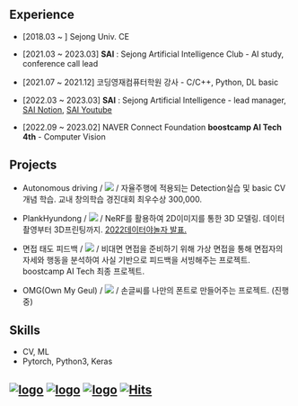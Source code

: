 ## Experience

* [2018.03 ~ ] Sejong Univ. CE

* [2021.03 ~ 2023.03] **SAI** : Sejong Artificial Intelligence Club - AI study, conference call lead

* [2021.07 ~ 2021.12] 코딩영재컴퓨터학원 강사 - C/C++, Python, DL basic

* [2022.03 ~ 2023.03] **SAI** : Sejong Artificial Intelligence - lead manager, [SAI Notion](https://sejongai.notion.site/SAI-Sejong-Artificial-Intelligence-488d443cf680432ba43878b43521d204), [SAI Youtube](https://www.youtube.com/channel/UCMf5F1uTcuz8MPN62kb55cg/playlists?view_as=subscriber)

* [2022.09 ~ 2023.02] NAVER Connect Foundation **boostcamp AI Tech 4th** - Computer Vision

## Projects

* Autonomous driving / 
 <a href="https://github.com/yyongjae/self-driving"><img src="https://img.shields.io/badge/github-181717?style=for-the-badge&logo=github&logoColor=white"></a> /
자율주행에 적용되는 Detection실습 및 basic CV 개념 학습.
교내 창의학습 경진대회 최우수상 300,000.

* PlankHyundong / 
 <a href="https://github.com/yyongjae/PlankHyundong"><img src="https://img.shields.io/badge/github-181717?style=for-the-badge&logo=github&logoColor=white"></a> /
NeRF를 활용하여 2D이미지를 통한 3D 모델링. 데이터 촬영부터 3D프린팅까지. <a href="https://www.youtube.com/watch?v=s7k_cZi7hvw">2022데이터야놀자 발표.</a> 

* 면접 태도 피드백 /
 <a href="https://github.com/yyongjae/final-project-level3-cv-01"><img src="https://img.shields.io/badge/github-181717?style=for-the-badge&logo=github&logoColor=white"></a> /
비대면 면접을 준비하기 위해 가상 면접을 통해 면접자의 자세와 행동을 분석하여 사실 기반으로 피드백을 서빙해주는 프로젝트. boostcamp AI Tech 최종 프로젝트.

* OMG(Own My Geul) /
 <a href="https://github.com/yyongjae/Own-My-Geul"><img src="https://img.shields.io/badge/github-181717?style=for-the-badge&logo=github&logoColor=white"></a> /
손글씨를 나만의 폰트로 만들어주는 프로젝트. (진행중)
## Skills

* CV, ML
* Pytorch, Python3, Keras

## 
[![logo](https://img.shields.io/badge/Blog-블로그-007396?style=flat)]() 
[![logo](https://img.shields.io/badge/Instagram-__yyongjae-E4405F?style=flat&logo=instagram&logoColor=white)](https://www.instagram.com/__yyongjae/) 
[![logo](https://img.shields.io/badge/Mail-dydwo706@naver.com-D14836?style=flat&logo=gmail&logoColor=white)](mailto:dydwo706@naver.com) 
[![Hits](https://hits.seeyoufarm.com/api/count/incr/badge.svg?url=https%3A%2F%2Fgithub.com%2Fyyongjae&count_bg=%23444244&title_bg=%23000000&icon=&icon_color=%23A07EFF&title=hits&edge_flat=false)](https://hits.seeyoufarm.com)
---
<!-- 
<a href="https://github.com/yyongjae/github-readme-stats">
  <img align="center" src="https://github-readme-stats.vercel.app/api?username=yyongjae&show_icons=true&theme=tokyonight" />
</a>
<a href="https://github.com/yyongjae/convoychat">
  <img align="center" src="https://github-readme-stats.vercel.app/api/top-langs/?username=yyongjae&layout=compact&theme=tokyonight" />
</a>

 -->
